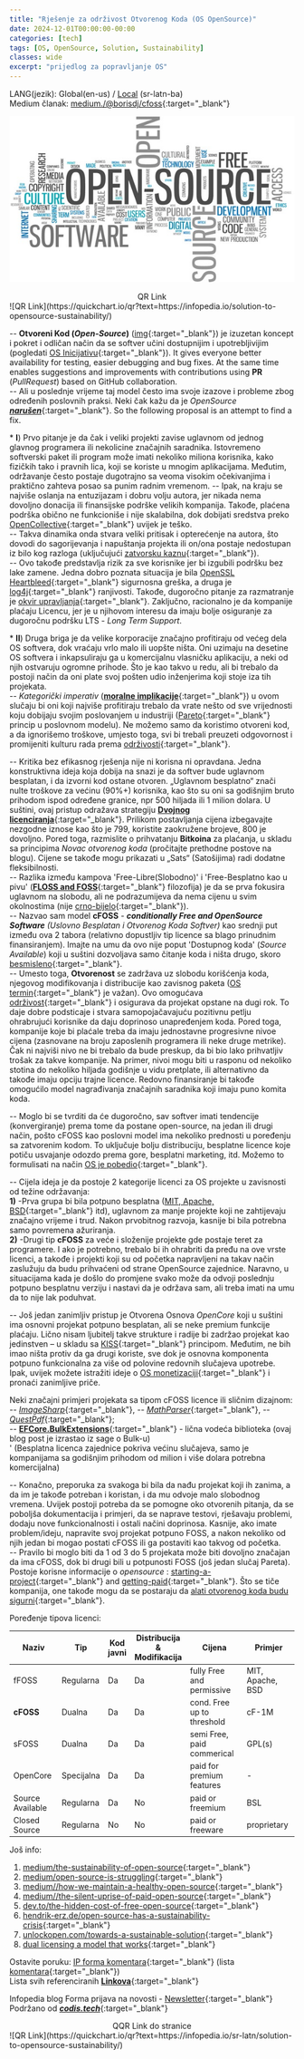 ```yaml
---
title: "Rješenje za održivost Otvorenog Koda (OS OpenSource)"
date: 2024-12-01T00:00:00-00:00
categories: [tech]
tags: [OS, OpenSource, Solution, Sustainability]
classes: wide
excerpt: "prijedlog za popravljanje OS"
---
```


LANG(jezik): Global(en-us) / [Local](https://infopedia.io/sr-latn/solution-to-opensource-sustainability/) (sr-latn-ba)  
Medium članak: [medium./@borisdj/cfoss](https://medium.com/@borisdj/cfoss-as-a-solution-to-opensource-sustainability-soss-e890419d70d2){:target="_blank"}  

![/solution-to-opensource-sustainability](https://raw.githubusercontent.com/borisdj/borisdj.github.io/main/assets/images/solution-to-opensource-sustainability/OS2.jpg)

<center>QR Link</center>
![QR Link](https://quickchart.io/qr?text=https://infopedia.io/solution-to-opensource-sustainability/)

-- **Otvoreni Kod (*Open-Source*)** ([img](https://3dnature.com/downloads/open-source/){:target="_blank"}) je izuzetan koncept i pokret i odličan način da se softver učini dostupnijim i upotrebljivijim (pogledati [OS Inicijativu](https://opensource.org/){:target="_blank"}). It gives everyone better availability for testing, easier debugging and bug fixes. At the same time enables suggestions and improvements with contributions using **PR** (*PullRequest*) based on GitHub collaboration.  
-- Ali u poslednje vrijeme taj model često ima svoje izazove i probleme zbog određenih poslovnih praksi. Neki čak kažu da je *OpenSource* [***narušen***](https://www.forbes.com/sites/adrianbridgwater/2019/11/11/is-open-source-broken/?sh=18721f5fd560){:target="_blank"}. So the following proposal is an attempt to find a fix.  

 \* **I**) Prvo pitanje je da čak i veliki projekti zavise uglavnom od jednog glavnog programera ili nekolicine značajnih saradnika. Istovremeno softverski paket ili program može imati nekoliko miliona korisnika, kako fizičkih tako i pravnih lica, koji se koriste u mnogim aplikacijama. Međutim, održavanje često postaje dugotrajno sa veoma visokim očekivanjima i praktično zahteva posao sa punim radnim vremenom.
-- Ipak, na kraju se najviše oslanja na entuzijazam i dobru volju autora, jer nikada nema dovoljno donacija ili finansijske podrške velikih kompanija. Takođe, plaćena podrška obično ne funkcioniše i nije skalabilna, dok dobijati sredstva preko [OpenCollective](https://blog.opencollective.com/funds-for-open-source/){:target="_blank"} uvijek je teško.  
-- Takva dinamika onda stvara veliki pritisak i opterećenje na autora, što dovodi do sagorijevanja i napuštanja projekta ili on/ona postaje nedostupan iz bilo kog razloga (uključujući [zatvorsku kaznu](https://www.theregister.com/2023/02/15/corejs_russia_open_source/){:target="_blank"}).  
-- Ovo takođe predstavlja rizik za sve korisnike jer bi izgubili podršku bez lake zamene. Jedna dobro poznata situacija je bila [OpenSSL Heartbleed](https://heartbleed.com/){:target="_blank"} sigurnosna greška, a druga je [log4j](https://medium.com/readme/ghosts-of-log4j-open-source-vulnerabilities-confound-software-developers-e81b931560){:target="_blank"} ranjivosti. Takođe, dugoročno pitanje za razmatranje je [okvir upravljanja](https://stackoverflow.blog/2020/09/09/open-source-governance-benevolent-dictator-or-decision-by-committee/){:target="_blank"}. Zaključno, racionalno je da kompanije plaćaju Licencu, jer je u njihovom interesu da imaju bolje osiguranje za dugoročnu podršku LTS - *Long Term Support*.

 \* **II**) Druga briga je da velike korporacije značajno profitiraju od većeg dela OS softvera, dok vraćaju vrlo malo ili uopšte ništa. Oni uzimaju na desetine OS softvera i inkapsuliraju ga u komercijalnu vlasničku aplikaciju, a neki od njih ostvaruju ogromne prihode. Što je kao takvo u redu, ali bi trebalo da postoji način da oni plate svoj pošten udio inženjerima koji stoje iza tih projekata.  
-- *Kategorički imperativ* ([**moralne implikacije**](https://dev.to/degoodmanwilson/open-source-is-broken-g60){:target="_blank"}) u ovom slučaju bi oni koji najviše profitiraju trebalo da vrate nešto od sve vrijednosti koju dobijaju svojim poslovanjem u industriji ([Pareto](https://en.wikipedia.org/wiki/Pareto_principle){:target="_blank"} princip u poslovnom modelu). Ne možemo samo da koristimo otvoreni kod, a da ignorišemo troškove, umjesto toga, svi bi trebali preuzeti odgovornost i promijeniti kulturu rada prema [održivosti](https://techcrunch.com/2018/06/23/open-source-sustainability/){:target="_blank"}.

-- Kritika bez efikasnog rješenja nije ni korisna ni opravdana. Jedna konstruktivna ideja koja dobija na snazi je da softver bude uglavnom besplatan, i da izvorni kod ostane otvoren. „Uglavnom besplatno“ znači nulte troškove za većinu (90%+) korisnika, kao što su oni sa godišnjim bruto prihodom ispod određene granice, npr 500 hiljada ili 1 milion dolara. U suštini, ovaj pristup odražava strategiju [**Dvojnog licenciranja**](https://duallicensing.com/){:target="_blank"}. Prilikom postavljanja cijena izbegavajte nezgodne iznose kao što je 799, koristite zaokružene brojeve, 800 je dovoljno. Pored toga, razmislite o prihvatanju **Bitkoina** za plaćanja, u skladu sa principima *Novac otvorenog koda* (pročitajte prethodne postove na blogu). Cijene se takođe mogu prikazati u „Sats“ (Satošijima) radi dodatne fleksibilnosti.  
-- Razlika između kampova 'Free-Libre(Slobodno)' i 'Free-Besplatno kao u pivu' ([**FLOSS and FOSS**](https://www.gnu.org/philosophy/floss-and-foss.en.html){:target="_blank"} filozofija) je da se prva fokusira uglavnom na slobodu, ali ne podrazumijeva da nema cijenu u svim okolnostima (nije [crno-bijelo](https://nadh.in/blog/open-source-is-not-broken/){:target="_blank"}).  
-- Nazvao sam model **cFOSS** - ***conditionally Free and OpenSource Software** (Uslovno Besplatan i Otvorenog Koda Softver)* kao srednji put između ova 2 tabora (relativno dopustljiv tip licence sa blago prinudnim finansiranjem). Imajte na umu da ovo nije poput 'Dostupnog koda' (*Source Available*) koji u suštini dozvoljava samo čitanje koda i ništa drugo, skoro [besmisleno](https://keygen.sh/blog/source-available-is-meaningless/){:target="_blank"}.  
-- Umesto toga, **Otvorenost** se zadržava uz slobodu korišćenja koda, njegovog modifikovanja i distribucije kao zavisnog paketa ([OS ​​termin](https://danb.me/blog/why-open-source-term-is-important/){:target="_blank"} je važan). Ovo omogućava [održivost](https://thenewstack.io/this-week-in-programming-a-manifesto-for-sustainable-open-source-development/){:target="_blank"} i osigurava da projekat opstane na dugi rok. To daje dobre podsticaje i stvara samopojačavajuću pozitivnu petlju ohrabrujući korisnike da daju doprinoso unapređenjem koda. Pored toga, kompanije koje bi plaćale treba da imaju jednostavne progresivne nivoe cijena (zasnovane na broju zaposlenih programera ili neke druge metrike). Čak ni najviši nivo ne bi trebalo da bude preskup, da bi bio lako prihvatljiv trošak za takve kompanije. Na primer, nivoi mogu biti u rasponu od nekoliko stotina do nekoliko hiljada godišnje u vidu pretplate, ili alternativno da takođe imaju opciju trajne licence. Redovno finansiranje bi takođe omogućilo model nagrađivanja značajnih saradnika koji imaju puno komita koda.  

-- Moglo bi se tvrditi da će dugoročno, sav softver imati tendencije (konvergiranje) prema tome da postane open-source, na jedan ili drugi način, pošto cFOSS kao poslovni model ima nekoliko prednosti u poređenju sa zatvorenim kodom. To uključuje bolju distribuciju, besplatne licence koje potiču usvajanje odozdo prema gore, besplatni marketing, itd. Možemo to formulisati na način [OS je pobedio](https://aaronstannard.com/sustainable-open-source-software/){:target="_blank"}.

-- Cijela ideja je da postoje 2 kategorije licenci za OS projekte u zavisnosti od težine održavanja:  
**1)** \-Prva grupa bi bila potpuno besplatna ([MIT, Apache, BSD](https://opensource.stackexchange.com/questions/11109/what-are-the-practical-differences-between-mit-apache-and-bsd-licenses){:target="_blank"} itd), uglavnom za manje projekte koji ne zahtijevaju značajno vrijeme i trud. Nakon prvobitnog razvoja, kasnije bi bila potrebna samo povremena ažuriranja.  
**2)** \-Drugi tip **cFOSS** za veće i složenije projekte gde postaje teret za programere. I ako je potrebno, trebalo bi ih ohrabriti da pređu na ove vrste licenci, a takođe i projekti koji su od početka napravljeni na takav način zaslužuju da budu prihvaćeni od strane OpenSource zajednice. Naravno, u situacijama kada je došlo do promjene svako može da odvoji poslednju potpuno besplatnu verziju i nastavi da je održava sam, ali treba imati na umu da to nije lak poduhvat.  

-- Još jedan zanimljiv pristup je Otvorena Osnova *OpenCore* koji u suštini ima osnovni projekat potpuno besplatan, ali se neke premium funkcije plaćaju. Lično nisam ljubitelj takve strukture i radije bi zadržao projekat kao jedinstven – u skladu sa [KISS](https://en.wikipedia.org/wiki/KISS_principle){:target="_blank"} principom. Međutim, ne bih imao ništa protiv da ga drugi koriste, sve dok je osnovna komponenta potpuno funkcionalna za više od polovine redovnih slučajeva upotrebe. Ipak, uvijek možete istražiti ideje o [OS monetizaciji](https://www.scaleway.com/en/blog/how-to-monetize-your-open-source-project/){:target="_blank"} i pronaći zanimljive priče.  

Neki značajni primjeri projekata sa tipom cFOSS licence ili sličnim dizajnom:  
-- [*ImageSharp*](https://github.com/SixLabors/ImageSharp){:target="_blank"}, -- [*MathParser*](https://github.com/mariuszgromada/MathParser.org-mXparser){:target="_blank"}, -- [*QuestPdf*](https://www.questpdf.com/){:target="_blank"};  
-- [**EFCore.BulkExtensions**](https://github.com/borisdj/EFCore.BulkExtensions){:target="_blank"} - lična vodeća biblioteka (ovaj blog post je izrastao iz sage o Bulk-u)  
' (Besplatna licenca zajednice pokriva većinu slučajeva, samo je kompanijama sa godišnjim prihodom od milion i više dolara potrebna komercijalna)

-- Konačno, preporuka za svakoga bi bila da nađu projekat koji ih zanima, a da im je takođe potreban i koristan, i da mu odvoje malo slobodnog vremena. Uvijek postoji potreba da se pomogne oko otvorenih pitanja, da se poboljša dokumentacija i primjeri, da se naprave testovi, rješavaju problemi, dodaju nove funkcionalnosti i ostali načini doprinosa. Kasnije, ako imate problem/ideju, napravite svoj projekat potpuno FOSS, a nakon nekoliko od njih jedan bi mogao postati cFOSS ili ga postaviti kao takvog od početka.  
-- Pravilo bi moglo biti da 1 od 3 do 5 projekata može biti dovoljno značajan da ima cFOSS, dok bi drugi bili u potpunosti FOSS (još jedan slučaj Pareta). Postoje korisne informacije o *opensource* : [starting-a-project](https://opensource.guide/starting-a-project/){:target="_blank"} and [getting-paid](https://opensource.guide/getting-paid/){:target="_blank"}. Što se tiče kompanija, one takođe mogu da se postaraju da [alati otvorenog koda budu sigurni](https://www.forbes.com/councils/forbestechcouncil/2022/05/10/12-ways-companies-can-ensure-open-source-tools-are-safe-and-sustainable/){:target="_blank"}.

Poređenje tipova licenci:

| Naziv            | Tip     | Kod <br />javni | Distribucija & <br />Modifikacija | Cijena     | Primjer         |
| ---------------- | ------- | ----------- | ---------------  | -------------------------- | ---------------- |
| fFOSS            | Regularna | Da         | Da              | fully Free and permissive  | MIT, Apache, BSD |
| **cFOSS**        | Dualna    | Da         | Da              | cond. Free up to threshold | cF-1M            |
| sFOSS            | Dualna    | Da         | Da              | semi Free, paid commerical | GPL(s)           |
| OpenCore         | Specijalna| Da         | Da              | paid for premium features  | -                |
| Source Available | Regularna | Da         | No               | paid or freemium           | BSL              |
| Closed Source    | Regularna | No          | No               | paid or freeware           | proprietary      |

Još info:
1. [medium/the-sustainability-of-open-source](https://goldglovecb.medium.com/the-sustainability-of-open-source-7ec0390f58e8){:target="_blank"}
2. [medium/open-source-is-struggling](https://medium.com/@jankammerath/open-source-is-struggling-and-its-not-big-tech-that-is-to-blame-cfba964219f8){:target="_blank"}
3. [medium//how-we-maintain-a-healthy-open-source](https://medium.com/spiffworkflow/how-we-maintain-a-healthy-open-source-project-2e6d7115f668){:target="_blank"}
4. [medium//the-silent-uprise-of-paid-open-source](https://prasannamestha.medium.com/the-silent-uprise-of-paid-open-source-309b8d9ffc41){:target="_blank"}  
5. [dev.to/the-hidden-cost-of-free-open-source](https://dev.to/opensauced/the-hidden-cost-of-free-why-open-source-sustainability-matters-1jk7){:target="_blank"}  
6. [hendrik-erz.de/open-source-has-a-sustainability-crisis](https://hendrik-erz.de/post/open-source-has-a-sustainability-crisis){:target="_blank"}  
7. [unlockopen.com/towards-a-sustainable-solution](https://speaking.unlockopen.com/5JrQdv/towards-a-sustainable-solution-to-open-source-sustainability){:target="_blank"}
8. [dual licensing a model that works](https://www.linkedin.com/pulse/why-open-core-gpl-dual-licensing-model-works-mark-curphey/){:target="_blank"}


Ostavite poruku: [IP forma komentara](https://docs.google.com/spreadsheets/d/e/2PACX-1vS2z9KBq6jiePC8rfPdAcd_b0jtfE_8gPAXPvbKV45fRenyA0fKSSTWmbMA1pd3f4yYiFTr6Wq8Dq5z/pubhtml?gid=2013428247&single=true){:target="_blank"} (lista [komentara](https://docs.google.com/spreadsheets/d/e/2PACX-1vQYCQRmyTGP2q3GphttZcEae9GlXohAqYy77GIdvVsh5deOfzo-M8J_S_gworsgvkH2klOfLmBoHzQO/pubhtml?gid=1455445651&single=true){:target="_blank"})  
Lista svih referenciranih [**Linkova**](https://docs.google.com/spreadsheets/d/e/2PACX-1vS2z9KBq6jiePC8rfPdAcd_b0jtfE_8gPAXPvbKV45fRenyA0fKSSTWmbMA1pd3f4yYiFTr6Wq8Dq5z/pubhtml?gid=2013428247&single=true){:target="_blank"}  

Infopedia blog Forma prijava na novosti - [Newsletter](https://docs.google.com/forms/d/e/1FAIpQLSfgtWNZVkNP9pATa0RNWj7eNoMz6XVo5D2T2m14hLLE8J78lg/viewform?usp=dialog){:target="_blank"}  
Podržano od [***codis.tech***](https://codis.tech/){:target="_blank"}

<center>QQR Link do stranice</center>
![QR Link](https://quickchart.io/qr?text=https://infopedia.io/sr-latn/solution-to-opensource-sustainability/)
